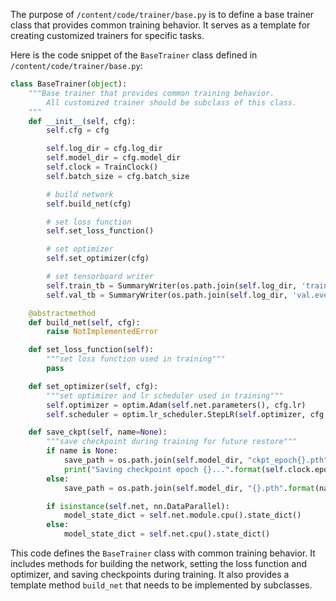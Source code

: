 The purpose of `/content/code/trainer/base.py` is to define a base trainer class that provides common training behavior. It serves as a template for creating customized trainers for specific tasks.

Here is the code snippet of the `BaseTrainer` class defined in `/content/code/trainer/base.py`:

```python
class BaseTrainer(object):
    """Base trainer that provides common training behavior.
        All customized trainer should be subclass of this class.
    """
    def __init__(self, cfg):
        self.cfg = cfg

        self.log_dir = cfg.log_dir
        self.model_dir = cfg.model_dir
        self.clock = TrainClock()
        self.batch_size = cfg.batch_size

        # build network
        self.build_net(cfg)

        # set loss function
        self.set_loss_function()

        # set optimizer
        self.set_optimizer(cfg)

        # set tensorboard writer
        self.train_tb = SummaryWriter(os.path.join(self.log_dir, 'train.events'))
        self.val_tb = SummaryWriter(os.path.join(self.log_dir, 'val.events'))

    @abstractmethod
    def build_net(self, cfg):
        raise NotImplementedError

    def set_loss_function(self):
        """set loss function used in training"""
        pass

    def set_optimizer(self, cfg):
        """set optimizer and lr scheduler used in training"""
        self.optimizer = optim.Adam(self.net.parameters(), cfg.lr)
        self.scheduler = optim.lr_scheduler.StepLR(self.optimizer, cfg.lr_step_size)

    def save_ckpt(self, name=None):
        """save checkpoint during training for future restore"""
        if name is None:
            save_path = os.path.join(self.model_dir, "ckpt_epoch{}.pth".format(self.clock.epoch))
            print("Saving checkpoint epoch {}...".format(self.clock.epoch))
        else:
            save_path = os.path.join(self.model_dir, "{}.pth".format(name))

        if isinstance(self.net, nn.DataParallel):
            model_state_dict = self.net.module.cpu().state_dict()
        else:
            model_state_dict = self.net.cpu().state_dict()
```

This code defines the `BaseTrainer` class with common training behavior. It includes methods for building the network, setting the loss function and optimizer, and saving checkpoints during training. It also provides a template method `build_net` that needs to be implemented by subclasses.